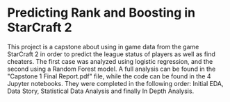 # Predicting Rank and Boosting in StarCraft 2

This project is a capstone about using in game data from the game StarCraft 2 in order to predict the league status of players as well as find cheaters. The first case was analyzed using logistic regression, and the second using a Random Forest model. A full analysis can be found in the "Capstone 1 Final Report.pdf" file, while the code can be found in the 4 Jupyter notebooks. They were completed in the following order: Initial EDA, Data Story, Statistical Data Analysis and finally In Depth Analysis. 
